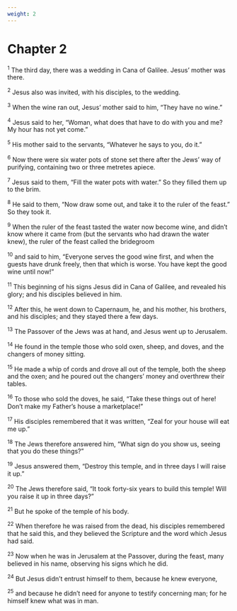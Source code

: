 ```yaml
---
weight: 2
---
```


# Chapter 2

<sup>1</sup> The third day, there was a wedding in Cana of Galilee. Jesus’ mother was there. 

<sup>2</sup> Jesus also was invited, with his disciples, to the wedding. 

<sup>3</sup> When the wine ran out, Jesus’ mother said to him, “They have no wine.” 

<sup>4</sup> Jesus said to her, “Woman, what does that have to do with you and me? My hour has not yet come.” 

<sup>5</sup> His mother said to the servants, “Whatever he says to you, do it.” 

<sup>6</sup> Now there were six water pots of stone set there after the Jews’ way of purifying, containing two or three metretes apiece. 

<sup>7</sup> Jesus said to them, “Fill the water pots with water.” So they filled them up to the brim. 

<sup>8</sup> He said to them, “Now draw some out, and take it to the ruler of the feast.” So they took it. 

<sup>9</sup> When the ruler of the feast tasted the water now become wine, and didn’t know where it came from (but the servants who had drawn the water knew), the ruler of the feast called the bridegroom 

<sup>10</sup> and said to him, “Everyone serves the good wine first, and when the guests have drunk freely, then that which is worse. You have kept the good wine until now!” 

<sup>11</sup> This beginning of his signs Jesus did in Cana of Galilee, and revealed his glory; and his disciples believed in him. 

<sup>12</sup> After this, he went down to Capernaum, he, and his mother, his brothers, and his disciples; and they stayed there a few days. 

<sup>13</sup> The Passover of the Jews was at hand, and Jesus went up to Jerusalem. 

<sup>14</sup> He found in the temple those who sold oxen, sheep, and doves, and the changers of money sitting. 

<sup>15</sup> He made a whip of cords and drove all out of the temple, both the sheep and the oxen; and he poured out the changers’ money and overthrew their tables. 

<sup>16</sup> To those who sold the doves, he said, “Take these things out of here! Don’t make my Father’s house a marketplace!” 

<sup>17</sup> His disciples remembered that it was written, “Zeal for your house will eat me up.” 

<sup>18</sup> The Jews therefore answered him, “What sign do you show us, seeing that you do these things?” 

<sup>19</sup> Jesus answered them, “Destroy this temple, and in three days I will raise it up.” 

<sup>20</sup> The Jews therefore said, “It took forty-six years to build this temple! Will you raise it up in three days?” 

<sup>21</sup> But he spoke of the temple of his body. 

<sup>22</sup> When therefore he was raised from the dead, his disciples remembered that he said this, and they believed the Scripture and the word which Jesus had said. 

<sup>23</sup> Now when he was in Jerusalem at the Passover, during the feast, many believed in his name, observing his signs which he did. 

<sup>24</sup> But Jesus didn’t entrust himself to them, because he knew everyone, 

<sup>25</sup> and because he didn’t need for anyone to testify concerning man; for he himself knew what was in man. 


